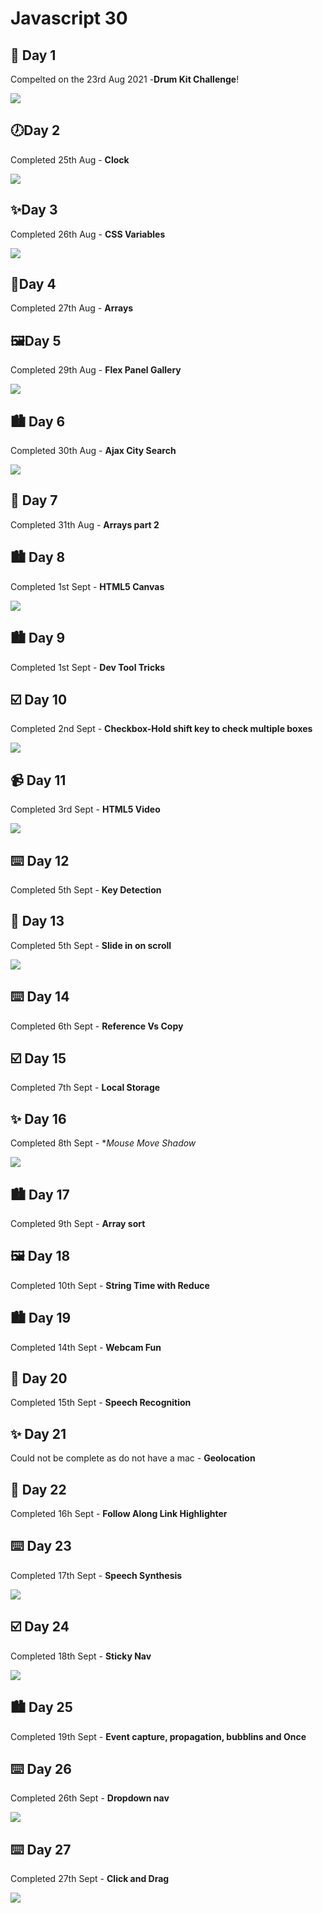 # Javascript 30

## 🥁 Day 1

Compelted on the 23rd Aug 2021 -**Drum Kit Challenge**!

![](Day1/drumkit.JPG)

## 🕖Day 2

Completed 25th Aug - **Clock**

![](Day2/clock.JPG)

## ✨Day 3

Completed 26th Aug - **CSS Variables**

![](Day3/variables.JPG)

## 📇Day 4

Completed 27th Aug - **Arrays**

## 🖼️Day 5

Completed 29th Aug - **Flex Panel Gallery**

![](Day5/flex.JPG)

## 🏙️ Day 6

Completed 30th Aug - **Ajax City Search**

![](Day6/city.JPG)

## 📇 Day 7

Completed 31th Aug - **Arrays part 2**

## 🏙️ Day 8

Completed 1st Sept - **HTML5 Canvas**

![](Day8/canva.JPG)

## 🏙️ Day 9

Completed 1st Sept - **Dev Tool Tricks**

## ☑️ Day 10

Completed 2nd Sept - **Checkbox-Hold shift key to check multiple boxes**

![](Day10/checkbox.JPG)

## 📹 Day 11

Completed 3rd Sept - **HTML5 Video**

![](Day11/html5.JPG)

## ⌨️ Day 12

Completed 5th Sept - **Key Detection**

## 📇 Day 13

Completed 5th Sept - **Slide in on scroll**

![](Day13/scroll.gif)

## ⌨️ Day 14

Completed 6th Sept - **Reference Vs Copy**

## ☑️ Day 15

Completed 7th Sept - **Local Storage**

## ✨ Day 16

Completed 8th Sept - \*_Mouse Move Shadow_

![](Day16/woah.JPG)

## 🏙️ Day 17

Completed 9th Sept - **Array sort**

## 🖼️ Day 18

Completed 10th Sept - **String Time with Reduce**

## 🏙️ Day 19

Completed 14th Sept - **Webcam Fun**

## 📇 Day 20

Completed 15th Sept - **Speech Recognition**

## ✨ Day 21

Could not be complete as do not have a mac - **Geolocation**

## 📇 Day 22

Completed 16h Sept - **Follow Along Link Highlighter**

## ⌨️ Day 23

Completed 17th Sept - **Speech Synthesis**

![](Day23/speech.JPG)

## ☑️ Day 24

Completed 18th Sept - **Sticky Nav**

![](Day24/nav.gif)

## 🏙️ Day 25

Completed 19th Sept - **Event capture, propagation, bubblins and Once**

## ⌨️ Day 26

Completed 26th Sept - **Dropdown nav**

![](Day26/nav.JPG)

## ⌨️ Day 27

Completed 27th Sept - **Click and Drag**

![](Day27/drag.gif)
